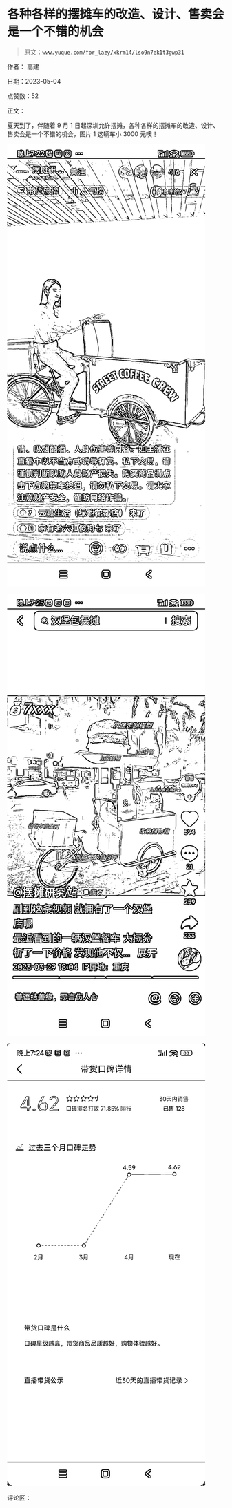 # 各种各样的摆摊车的改造、设计、售卖会是一个不错的机会

> 原文：[`www.yuque.com/for_lazy/xkrm14/lso9n7ek1t3gwp31`](https://www.yuque.com/for_lazy/xkrm14/lso9n7ek1t3gwp31)

作者： 高建

日期：2023-05-04

点赞数：52

正文：

夏天到了，伴随着 9 月 1 日起深圳允许摆摊，各种各样的摆摊车的改造、设计、售卖会是一个不错的机会，图片 1 这辆车小 3000 元噢！

![](img/a6cb75f80f19edcbd81370fef79340d7.png)  

![](img/22b103bf199d56de798fddb91ee96887.png)  

![](img/f64e45e370dcce1d25d8d1329bd0331d.png)  

评论区：

